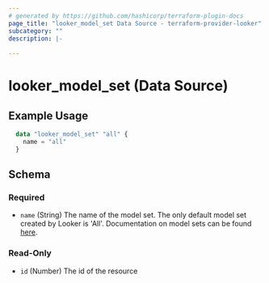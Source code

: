 ```yaml
---
# generated by https://github.com/hashicorp/terraform-plugin-docs
page_title: "looker_model_set Data Source - terraform-provider-looker"
subcategory: ""
description: |-
  
---
```


# looker_model_set (Data Source)

## Example Usage 
```terraform
  data "looker_model_set" "all" {
    name = "all"
  }
```
<!-- schema generated by tfplugindocs -->
## Schema

### Required

- `name` (String) The name of the model set. The only default model set created by Looker is 'All'. Documentation on model sets can be found [here](https://docs.looker.com/admin-options/settings/roles#model_sets).

### Read-Only

- `id` (Number) The id of the resource


